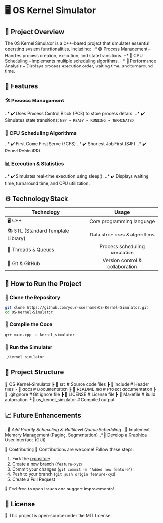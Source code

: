 # 🖥️ OS Kernel Simulator
## 📌 Project Overview
The OS Kernel Simulator is a C++-based project that simulates essential operating system functionalities, including:
⋅⋅* 🟢 Process Management – Handles process creation, execution, and state transitions.
⋅⋅* 🔵 CPU Scheduling – Implements multiple scheduling algorithms.
⋅⋅* 🔴 Performance Analysis – Displays process execution order, waiting time, and turnaround time.

## 🚀 Features
### 🛠️ Process Management
..* ✔️ Uses Process Control Block (PCB) to store process details.
..* ✔️ Simulates state transitions:
        `NEW → READY → RUNNING → TERMINATED`

### 🎯 CPU Scheduling Algorithms
..* ✔️ First Come First Serve (FCFS)
..* ✔️ Shortest Job First (SJF)
..* ✔️ Round Robin (RR)

### 📊 Execution & Statistics
..* ✔️ Simulates real-time execution using sleep().
..* ✔️ Displays waiting time, turnaround time, and CPU utilization.

## ⚙️ Technology Stack

|   Technology  |     Usage     |
| ------------- |:-------------:|
| 🖥️ C++ | Core programming language |
| 📚 STL (Standard Template Library) | Data structures & algorithms |
| 🔄 Threads & Queues | Process scheduling simulation |
| 🔧 Git & GitHub | Version control & collaboration |
	
## 📜 How to Run the Project
### 🔹 Clone the Repository
```sh
git clone https://github.com/your-username/OS-Kernel-Simulator.git
cd OS-Kernel-Simulator
```
### 🔹 Compile the Code
```sh
g++ main.cpp -o kernel_simulator
```
### 🔹 Run the Simulator
```sh
./kernel_simulator
```

## 📂 Project Structure

📁 OS-Kernel-Simulator
 ┣ 📂 src                   # Source code files
 ┣ 📂 include               # Header files
 ┣ 📂 docs                  # Documentation
 ┣ 📄 README.md             # Project documentation
 ┣ 📄 .gitignore            # Git ignore file
 ┣ 📄 LICENSE               # License file
 ┣ 📄 Makefile              # Build automation
 ┗ 📄 os_kernel_simulator   # Compiled output

## 📈 Future Enhancements
..*🔹 Add Priority Scheduling & Multilevel Queue Scheduling
..*🔹 Implement Memory Management (Paging, Segmentation)
..*🔹 Develop a Graphical User Interface (GUI)

🤝 Contributing
🔹 Contributions are welcome! Follow these steps:
1. Fork the [repository](https://github.com/rkbalolkhan/os-kernel-simulator)
2. Create a new branch (`feature-xyz`)
3. Commit your changes (`git commit -m "Added new feature"`)
4. Push to your branch (`git push origin feature-xyz`)
5. Create a Pull Request

📩 Feel free to open issues and suggest improvements!

## 📄 License
🔖 This project is open-source under the MIT License.
